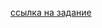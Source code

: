 [ссылка на задание](https://github.com/netology-code/javaqa-homeworks/tree/master/inheritance#%D0%B7%D0%B0%D0%B4%D0%B0%D1%87%D0%B0-1---%D0%BC%D0%B5%D0%BD%D0%B5%D0%B4%D0%B6%D0%B5%D1%80-%D1%82%D0%BE%D0%B2%D0%B0%D1%80%D0%BE%D0%B2)
